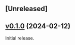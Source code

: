 ## [Unreleased]

## [v0.1.0](https://github.com/takaebato/sql-insight/tree/v0.1.0) (2024-02-12)

Initial release.
